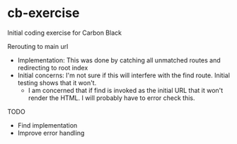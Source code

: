 # cb-exercise
Initial coding exercise for Carbon Black

Rerouting to main url 
- Implementation: This was done by catching all unmatched routes and redirecting to root index
- Initial concerns: I'm not sure if this will interfere with the find route. Initial testing shows that it won't. 
    - I am concerned that if find is invoked as the initial URL that it won't render the HTML. I will probably have to error check this.

TODO 
- Find implementation
- Improve error handling
